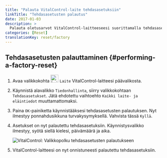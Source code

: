 ```yaml
---
title: "Palauta VitalControl-laite tehdasasetuksiin"
linkTitle: "Tehdasasetusten palautus"
date: 2017-01-03
description: >
  Palauta oletusarvot VitalControl-laitteeseesi suorittamalla tehdasasetusten palautus.
categories: [Reset]
translationKey: reset/factory
---
```

## Tehdasasetusten palauttaminen {#performing-a-factory-reset}

1. Avaa valikkokohta <img src="/icons/device.svg" width="25" align="bottom" alt="Laite" /> `Laite` VitalControl-laitteesi päävalikosta.

1. Käynnistä alavalikko `Tiedonhallinta`, siirry valikkokohtaan `Tehdasasetukset`. Jätä ehdotettu vaihtoehto `Kaikki laite- ja eläintiedot` muuttamattomaksi.

1. Paina `OK`-painiketta käynnistääksesi tehdasasetusten palautuksen. Nyt ilmestyy ponnahdusikkuna turvakysymyksellä. Vahvista tässä `Kyllä`.

1. Asetukset on nyt palautettu tehdasasetuksiin. Käynnistysvalikko ilmestyy, syötä siellä kielesi, päivämäärä ja aika.

   ![VitalControl: Valikkopolku tehdasasetusten palautukseen](../images/resetdevice.png "Tehdasasetusten palautus")

6. VitalControl-laitteesi on nyt onnistuneesti palautettu tehdasasetuksiin.

